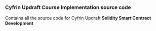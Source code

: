### Cyfrin Updraft Course Implementation source code
Contains all the source code for Cyfrin Updraft **Solidity Smart Contract Development**
